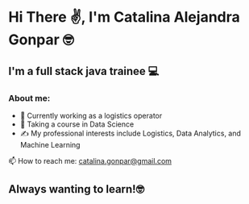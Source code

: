 # Hi There ✌️, I'm Catalina Alejandra Gonpar 🤓
## I'm a full stack java trainee 💻

### About me:
- 🧐 Currently working as a logistics operator
- 🌱 Taking a course in Data Science 
- ✍️ My professional interests include Logistics, Data Analytics, and Machine Learning

📫 How to reach me: catalina.gonpar@gmail.com

## Always wanting to learn!🤓
